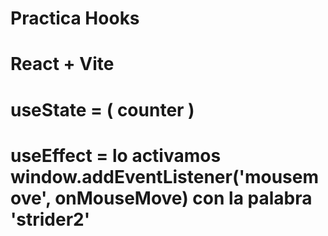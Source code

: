 
# Practica Hooks
# React + Vite

# useState = ( counter )
# useEffect = lo activamos window.addEventListener('mousemove', onMouseMove) con la palabra 'strider2' 

